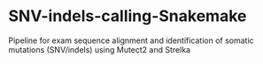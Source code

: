 # SNV-indels-calling-Snakemake
Pipeline for exam sequence alignment and identification of somatic mutations (SNV/indels) using Mutect2 and Strelka

